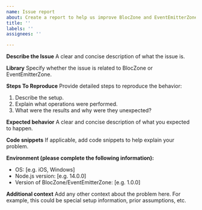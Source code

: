 ```yaml
---
name: Issue report
about: Create a report to help us improve BlocZone and EventEmitterZone
title: ''
labels: ''
assignees: ''

---
```


**Describe the Issue**
A clear and concise description of what the issue is.

**Library**
Specify whether the issue is related to BlocZone or EventEmitterZone.

**Steps To Reproduce**
Provide detailed steps to reproduce the behavior:
1. Describe the setup.
2. Explain what operations were performed.
3. What were the results and why were they unexpected?

**Expected behavior**
A clear and concise description of what you expected to happen.

**Code snippets**
If applicable, add code snippets to help explain your problem.

**Environment (please complete the following information):**
 - OS: [e.g. iOS, Windows]
 - Node.js version: [e.g. 14.0.0]
 - Version of BlocZone/EventEmitterZone: [e.g. 1.0.0]

**Additional context**
Add any other context about the problem here. For example, this could be special setup information, prior assumptions, etc.
